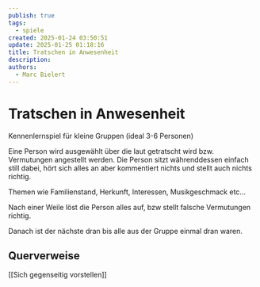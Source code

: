 ```yaml
---
publish: true
tags:
  - spiele
created: 2025-01-24 03:50:51
update: 2025-01-25 01:18:16
title: Tratschen in Anwesenheit
description: 
authors:
  - Marc Bielert
---
```


# Tratschen in Anwesenheit

Kennenlernspiel für kleine Gruppen (ideal 3-6 Personen)

Eine Person wird ausgewählt über die laut getratscht wird bzw. Vermutungen angestellt werden. Die Person sitzt währenddessen einfach still dabei, hört sich alles an aber kommentiert nichts und stellt auch nichts richtig.

Themen wie Familienstand, Herkunft, Interessen, Musikgeschmack etc...

Nach einer Weile löst die Person alles auf, bzw stellt falsche Vermutungen richtig.

Danach ist der nächste dran bis alle aus der Gruppe einmal dran waren.

## Querverweise

[[Sich gegenseitig vorstellen]]

